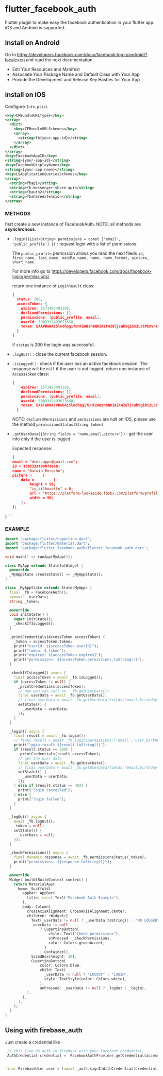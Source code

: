 # flutter_facebook_auth
Flutter plugin to make easy the facebook authentication in your flutter app. iOS and Android is supported.


## **install on Android**
Go to https://developers.facebook.com/docs/facebook-login/android/?locale=en and read the next documentation. 
* Edit Your Resources and Manifest
* Associate Your Package Name and Default Class with Your App
* Provide the Development and Release Key Hashes for Your App


## **install on iOS** 
Configure `Info.plist`

```xml
<key>CFBundleURLTypes</key>
<array>
  <dict>
    <key>CFBundleURLSchemes</key>
    <array>
      <string>fb{your-app-id}</string>
    </array>
  </dict>
</array>
<key>FacebookAppID</key>
<string>{your-app-id}</string>
<key>FacebookDisplayName</key>
<string>{your-app-name}</string>
<key>LSApplicationQueriesSchemes</key>
<array>
  <string>fbapi</string>
  <string>fb-messenger-share-api</string>
  <string>fbauth2</string>
  <string>fbshareextension</string>
</array>
```

### **METHODS**
fisrt create a new instance of FacebookAuth. NOTE: all methods are **asynchronous**.

* `.login({List<String> permissions = const ['email', 'public_profile'] })` : request login with a list of permissions.

    The `public_profile` permission allows you read the next fileds 
    `id, first_name, last_name, middle_name, name, name_format, picture, short_name`

    For more info go to https://developers.facebook.com/docs/facebook-login/permissions/

    return one instance of `LoginResult` class:
    ```json
    { 
      status: 200,
      accessToken: { 
        expires: 1573493493209, 
        declinedPermissions: [], 
        permissions: [public_profile, email], 
        userId: 3003332493073668, 
        token: EAAVDwBAE5lndhpg17DHFZABzh6QKiAZC42Qljcub9gib52L5CPEXvhk2ZBEa7LlOuyastmmkZBfwP7dKW6Xi4tvrTw8DToO2M2kMcau6CXsYtyys7WZAWV3XaMPnhuVauo5ghtGpnhJvZAtMKqlsgbV5GklPAYZD
      }
    }
    ```

    if `status` is 200 the login was successfull.





* `.logOut()` : close the current facebook session.

* `.isLogged()` : check if the user has an active facebook session. The response will be `null` if the user is not logged.
       return one instance of `AccessToken` class:
    ```json
    { 
        expires: 1573493493209, 
        declinedPermissions: [], 
        permissions: [public_profile, email], 
        userId: 3003332493073668, 
        token: EAATaHWA7VDwBAE5lndhpg17DHFZABzh6QKiAZC42Qljcub9gib52L5CPEXvhk2ZBEa7LlOuytmmkZBfwP7dKW6Xi4XCO2M2kMcau6CXsYtyys7WZAWV3XaMPnhuVauo5ghtGpnhJvZAtMKqlsgbV5GklPAYZD
      }
    ```

  NOTE: `declinedPermissions` and `permissions` are null on iOS, please use the method `permissionsStatus(String token)`



* `.getUserData({String fields = "name,email,picture"})` : get the user info only if the user is logged.

    Expected response:
    ```json
    {
    email = "dsmr.apps@gmail.com";
    id = 3003332493073668;
    name = "Darwin Morocho";
    picture =     {
        data =         {
            height = 50;
            "is_silhouette" = 0;
            url = "https://platform-lookaside.fbsbx.com/platform/profilepic/?asid=3003332493073668&height=50&width=50&ext=1570917120&hash=AeQMSBD5s4QdgLoh";
            width = 50;
        };
    };
}
    ```



### **EXAMPLE**

```dart
import 'package:flutter/cupertino.dart';
import 'package:flutter/material.dart';
import 'package:flutter_facebook_auth/flutter_facebook_auth.dart';

void main() => runApp(MyApp());

class MyApp extends StatefulWidget {
  @override
  _MyAppState createState() => _MyAppState();
}

class _MyAppState extends State<MyApp> {
  final _fb = FacebookAuth();
  dynamic _userData;
  String _token;

  @override
  void initState() {
    super.initState();
    _checkIfIsLogged();
  }

  _printCredentials(AccessToken accessToken) {
    _token = accessToken.token;
    print("userId: ${accessToken.userId}");
    print("token: $_token");
    print("expires: ${accessToken.expires}");
    print("permissions: ${accessToken.permissions.toString()}");
  }

  _checkIfIsLogged() async {
    final accessToken = await _fb.isLogged();
    if (accessToken != null) {
      _printCredentials(accessToken);
      // now you can call to  _fb.getUserData();
      final userData = await _fb.getUserData();
      // final userData = await _fb.getUserData(fields:"email,birthday");
      setState(() {
        _userData = userData;
      });
    }
  }

  _login() async {
    final result = await _fb.login();
    // final result = await _fb.login(permissions:['email','user_birthday']);
    print("login result ${result.toString()}");
    if (result.status == 200) {
      _printCredentials(result.accessToken);
      // get the user data
      final userData = await _fb.getUserData();
      // final userData = await _fb.getUserData(fields:"email,birthday");
      setState(() {
        _userData = userData;
      });
    } else if (result.status == 403) {
      print("login cancelled");
    } else {
      print("login failed");
    }
  }

  _logOut() async {
    await _fb.logOut();
    _token = null;
    setState(() {
      _userData = null;
    });
  }

  _checkPermissions() async {
    final dynamic response = await _fb.permissionsStatus(_token);
    print("permissions: ${response.toString()}");
  }

  @override
  Widget build(BuildContext context) {
    return MaterialApp(
      home: Scaffold(
        appBar: AppBar(
          title: const Text('Facebook Auth Example'),
        ),
        body: Column(
          crossAxisAlignment: CrossAxisAlignment.center,
          children: <Widget>[
            Text(_userData != null ? _userData.toString() : "NO LOGGED"),
            _userData != null
                ? CupertinoButton(
                    child: Text("Check permissions"),
                    onPressed: _checkPermissions,
                    color: Colors.greenAccent,
                  )
                : Container(),
            SizedBox(height: 20),
            CupertinoButton(
                color: Colors.blue,
                child: Text(
                  _userData != null ? "LOGOUT" : "LOGIN",
                  style: TextStyle(color: Colors.white),
                ),
                onPressed: _userData != null ? _logOut : _login),
          ],
        ),
      ),
    );
  }
}
```


## **Using with firebase_auth**
Just create a credential like
```dart
 // this line do auth in firebase with your facebook credential.
 AuthCredential credential =  FacebookAuthProvider.getCredential(accessToken: _token);
            

final FirebaseUser user = (await _auth.signInWithCredential(credential)).user;
```